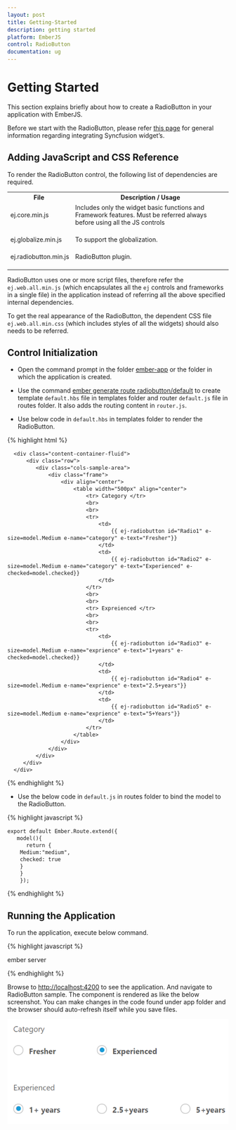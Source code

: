 ```yaml
---
layout: post
title: Getting-Started
description: getting started
platform: EmberJS
control: RadioButton
documentation: ug
---
```


# Getting Started

This section explains briefly about how to create a RadioButton in your application with EmberJS.

Before we start with the RadioButton, please refer [this page](https://help.syncfusion.com/emberjs/overview) for general information regarding integrating Syncfusion widget’s.

## Adding JavaScript and CSS Reference

To render the RadioButton control, the following list of dependencies are required.

<table>
<tr>
<th>
File </th><th>
Description / Usage </th></tr>
<tr>
<td>
ej.core.min.js<br/><br/></td><td>
Includes only the widget basic functions and Framework features. Must be referred always before using all the JS controls<br/><br/></td></tr>
<tr>
<td>
ej.globalize.min.js<br/><br/></td><td>
To support the globalization.<br/><br/></td></tr>
<tr>
<td>
ej.radiobutton.min.js<br/><br/></td><td>
RadioButton plugin.<br/><br/></td></tr>
</table>

RadioButton uses one or more script files, therefore refer the `ej.web.all.min.js` (which encapsulates all the `ej` controls and frameworks in a single file) in the application instead of referring all the above specified internal dependencies.

To get the real appearance of the RadioButton, the dependent CSS file `ej.web.all.min.css` (which includes styles of all the widgets) should also needs to be referred.

## Control Initialization

* Open the command prompt in the folder [ember-app](https://help.syncfusion.com/emberjs/getting-started#create-a-simple-ember-application) or the folder in which the application is created.

* Use the command [ember generate route radiobutton/default](https://guides.emberjs.com/v2.11.0/routing/defining-your-routes/) to create template `default.hbs` file in templates folder and router `default.js` file in routes folder. It also adds the routing content in `router.js`.

* Use below code in `default.hbs` in templates folder to render the RadioButton.

 {% highlight html %}

      <div class="content-container-fluid">
          <div class="row">
             <div class="cols-sample-area">
                 <div class="frame">
                     <div align="center">
                         <table width="500px" align="center">
                             <tr> Category </tr>
                             <br>
                             <br>
                             <tr>
                                 <td>
                                     {{ ej-radiobutton id="Radio1" e-size=model.Medium e-name="category" e-text="Fresher"}}
                                 </td>
                                 <td>
                                     {{ ej-radiobutton id="Radio2" e-size=model.Medium e-name="category" e-text="Experienced" e-checked=model.checked}}
                                 </td>
                             </tr>
                             <br>
                             <br>
                             <tr> Expreienced </tr>
                             <br>
                             <br>
                             <tr>
                                 <td>
                                     {{ ej-radiobutton id="Radio3" e-size=model.Medium e-name="exprience" e-text="1+years" e-checked=model.checked}}
                                 </td>
                                 <td>
                                     {{ ej-radiobutton id="Radio4" e-size=model.Medium e-name="exprience" e-text="2.5+years"}}
                                 </td>
                                 <td>
                                     {{ ej-radiobutton id="Radio5" e-size=model.Medium e-name="exprience" e-text="5+Years"}}
                                 </td>
                             </tr>
                         </table>
                     </div>
                 </div>
             </div>
         </div>
      </div>

{% endhighlight %}

* Use the below code in `default.js` in routes folder to bind the model to the RadioButton.

{% highlight javascript %}

    export default Ember.Route.extend({
       model(){
          return {
        Medium:"medium",
        checked: true
        }
        }
        });

{% endhighlight %}

## Running the Application 

To run the application, execute below command.

{% highlight javascript %}

ember server

{% endhighlight %}

Browse to [http://localhost:4200](http://localhost:4200) to see the application. And navigate to RadioButton sample. The component is rendered as like the below screenshot. You can make changes in the code found under app folder and the browser should auto-refresh itself while you save files.

![](Getting-Started_images/Getting-Started_img1.png)
